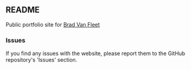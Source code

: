 README
------

Public portfolio site for [Brad Van Fleet](https://bvanfleet.github.io)

### Issues

If you find any issues with the website, please report them to the GitHub repository's 'Issues' section.

